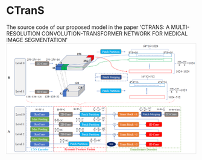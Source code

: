 # CTranS
The source code of our proposed model in the paper 'CTRANS: A MULTI-RESOLUTION CONVOLUTION-TRANSFORMER NETWORK FOR MEDICAL IMAGE SEGMENTATION'
![Network structure of CTranS](diagram.png)
